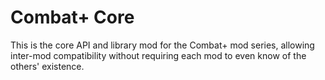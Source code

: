 # Combat+ Core

This is the core API and library mod for the Combat+ mod series, allowing inter-mod compatibility without requiring each mod to even know of the others' existence.
